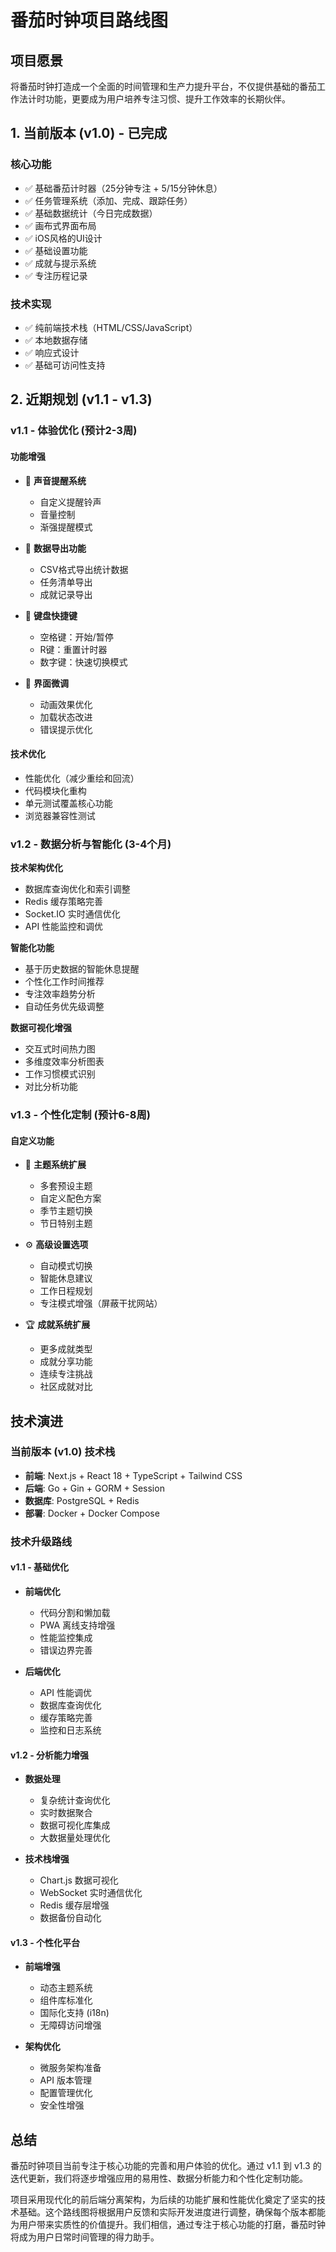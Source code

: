 # 番茄时钟项目路线图

## 项目愿景

将番茄时钟打造成一个全面的时间管理和生产力提升平台，不仅提供基础的番茄工作法计时功能，更要成为用户培养专注习惯、提升工作效率的长期伙伴。

## 1. 当前版本 (v1.0) - 已完成

### 核心功能
- ✅ 基础番茄计时器（25分钟专注 + 5/15分钟休息）
- ✅ 任务管理系统（添加、完成、跟踪任务）
- ✅ 基础数据统计（今日完成数据）
- ✅ 画布式界面布局
- ✅ iOS风格的UI设计
- ✅ 基础设置功能
- ✅ 成就与提示系统
- ✅ 专注历程记录

### 技术实现
- ✅ 纯前端技术栈（HTML/CSS/JavaScript）
- ✅ 本地数据存储
- ✅ 响应式设计
- ✅ 基础可访问性支持

## 2. 近期规划 (v1.1 - v1.3)

### v1.1 - 体验优化 (预计2-3周)

#### 功能增强
- 🔄 **声音提醒系统**
  - 自定义提醒铃声
  - 音量控制
  - 渐强提醒模式
  
- 🔄 **数据导出功能**
  - CSV格式导出统计数据
  - 任务清单导出
  - 成就记录导出

- 🔄 **键盘快捷键**
  - 空格键：开始/暂停
  - R键：重置计时器
  - 数字键：快速切换模式

- 🔄 **界面微调**
  - 动画效果优化
  - 加载状态改进
  - 错误提示优化

#### 技术优化
- 性能优化（减少重绘和回流）
- 代码模块化重构
- 单元测试覆盖核心功能
- 浏览器兼容性测试

### v1.2 - 数据分析与智能化 (3-4个月)

**技术架构优化**
- 数据库查询优化和索引调整
- Redis 缓存策略完善
- Socket.IO 实时通信优化
- API 性能监控和调优

**智能化功能**
- 基于历史数据的智能休息提醒
- 个性化工作时间推荐
- 专注效率趋势分析
- 自动任务优先级调整

**数据可视化增强**
- 交互式时间热力图
- 多维度效率分析图表
- 工作习惯模式识别
- 对比分析功能

### v1.3 - 个性化定制 (预计6-8周)

#### 自定义功能
- 🎨 **主题系统扩展**
  - 多套预设主题
  - 自定义配色方案
  - 季节主题切换
  - 节日特别主题

- ⚙️ **高级设置选项**
  - 自动模式切换
  - 智能休息建议
  - 工作日程规划
  - 专注模式增强（屏蔽干扰网站）

- 🏆 **成就系统扩展**
  - 更多成就类型
  - 成就分享功能
  - 连续专注挑战
  - 社区成就对比

## 技术演进

### 当前版本 (v1.0) 技术栈
- **前端**: Next.js + React 18 + TypeScript + Tailwind CSS
- **后端**: Go + Gin + GORM + Session
- **数据库**: PostgreSQL + Redis
- **部署**: Docker + Docker Compose

### 技术升级路线

#### v1.1 - 基础优化
- **前端优化**
  - 代码分割和懒加载
  - PWA 离线支持增强
  - 性能监控集成
  - 错误边界完善

- **后端优化**
  - API 性能调优
  - 数据库查询优化
  - 缓存策略完善
  - 监控和日志系统

#### v1.2 - 分析能力增强
- **数据处理**
  - 复杂统计查询优化
  - 实时数据聚合
  - 数据可视化库集成
  - 大数据量处理优化

- **技术栈增强**
  - Chart.js 数据可视化
  - WebSocket 实时通信优化
  - Redis 缓存层增强
  - 数据备份自动化

#### v1.3 - 个性化平台
- **前端增强**
  - 动态主题系统
  - 组件库标准化
  - 国际化支持 (i18n)
  - 无障碍访问增强

- **架构优化**
  - 微服务架构准备
  - API 版本管理
  - 配置管理优化
  - 安全性增强

## 总结

番茄时钟项目当前专注于核心功能的完善和用户体验的优化。通过 v1.1 到 v1.3 的迭代更新，我们将逐步增强应用的易用性、数据分析能力和个性化定制功能。

项目采用现代化的前后端分离架构，为后续的功能扩展和性能优化奠定了坚实的技术基础。这个路线图将根据用户反馈和实际开发进度进行调整，确保每个版本都能为用户带来实质性的价值提升。我们相信，通过专注于核心功能的打磨，番茄时钟将成为用户日常时间管理的得力助手。 